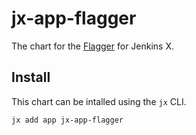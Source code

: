 # jx-app-flagger

The chart for the [Flagger](https://flagger.app/) for Jenkins X.

## Install

This chart can be intalled using the `jx` CLI.

```shell
jx add app jx-app-flagger
```
